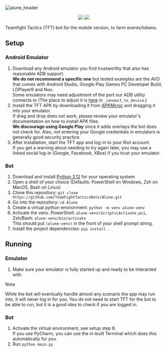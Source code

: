 ![alune_header](https://github.com/TeamFightTacticsBots/Alune/assets/60011425/dd30ed87-c5ca-42eb-810a-da07f6502cf5)
<p align="center">
  <img src="https://img.shields.io/badge/Python-3.12-green" />
  <img src="https://img.shields.io/badge/TFT_Set-11-blue" />
</p>

Teamfight Tactics (TFT) bot for the mobile version, to farm events/tokens.

## Setup

### Android Emulator

1. Download any Android emulator you find trustworthy that also has reasonable ADB support.  
   **We do not recommend a specific one** but tested examples are the AVD that comes with Android Studio, Google Play Games PC Developer Build, LDPlayer9 and Nox.  
   Some emulators may need adjustment of the port our ADB utility connects to (The place to adjust it is [here](./alune/adb.py) in `_connect_to_device`.)
2. Install the TFT APK by downloading it from [APKMirror](https://www.apkmirror.com/apk/riot-games-inc/teamfight-tactics-league-of-legends-strategy-game/) and dragging it into your emulator.  
   If drag and drop does not work, please review your emulator's documentation on how to install APK files.  
   **We discourage using Google Play** since it adds overlays the bot does not check for. Also, not entering your Google credentials in emulators is generally good security practice.
3. After installation, start the TFT app and log-in to your Riot account.  
   If you get a warning about needing to try again later, you may use a linked social log-in (Google, Facebook, XBox) if you trust your emulator.

### Bot

1. Download and install [Python 3.12](https://www.python.org/downloads/) for your operating system
2. Open a shell of your choice (Defaults: PowerShell on Windows, Zsh on MacOS, Bash on Linux)
3. Clone this repository: `git clone https://github.com/TeamFightTacticsBots/Alune.git`
4. Go into the repository: `cd Alune`
5. Create a virtual python environment: `python -m venv alune-venv`
6. Activate the venv. PowerShell: `alune-venv\Scripts\Activate.ps1`, Zsh/Bash: `alune-venv/bin/activate`  
   This should put `(alune-venv)` in the front of your shell prompt string.
7. Install the project dependencies: `pip install .`

## Running

### Emulator

1. Make sure your emulator is fully started up and ready to be interacted with.

> [!NOTE]
> While the bot will eventually handle almost any scenario the app may run into, it will never log in for you.
> You do not need to start TFT for the bot to be able to run, but it is a good idea to check if you are logged in.

### Bot

1. Activate the virtual environment, see setup step 6.  
   If you use PyCharm, you can use the in-built Terminal which does this automatically for you.
2. Run `python main.py`
